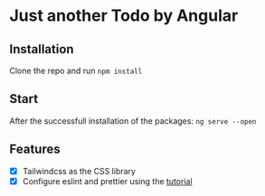# Just another Todo by Angular

## Installation

Clone the repo and run `npm install`

## Start

After the successfull installation of the packages: `ng serve --open`

## Features

- [x] Tailwindcss as the CSS library
- [x] Configure eslint and prettier using the [tutorial](https://dev.to/eneajaho/configure-prettier-and-eslint-with-angular-526c)
